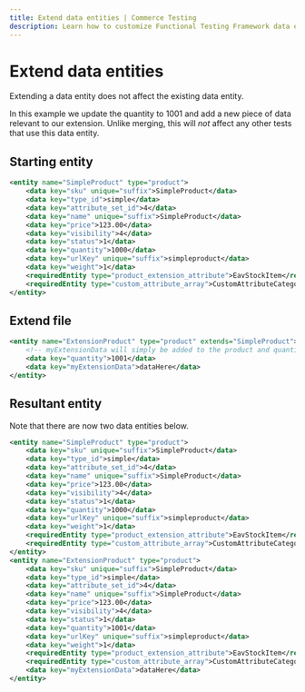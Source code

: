 ```yaml
---
title: Extend data entities | Commerce Testing
description: Learn how to customize Functional Testing Framework data entities to cover Adobe Commerce and Magento Open Source extensions.
---
```


# Extend data entities

Extending a data entity does not affect the existing data entity.

In this example we update the quantity to 1001 and add a new piece of data relevant to our extension. Unlike merging, this will _not_ affect any other tests that use this data entity.

## Starting entity

```xml
<entity name="SimpleProduct" type="product">
    <data key="sku" unique="suffix">SimpleProduct</data>
    <data key="type_id">simple</data>
    <data key="attribute_set_id">4</data>
    <data key="name" unique="suffix">SimpleProduct</data>
    <data key="price">123.00</data>
    <data key="visibility">4</data>
    <data key="status">1</data>
    <data key="quantity">1000</data>
    <data key="urlKey" unique="suffix">simpleproduct</data>
    <data key="weight">1</data>
    <requiredEntity type="product_extension_attribute">EavStockItem</requiredEntity>
    <requiredEntity type="custom_attribute_array">CustomAttributeCategoryIds</requiredEntity>
</entity>
```

## Extend file

```xml
<entity name="ExtensionProduct" type="product" extends="SimpleProduct">
    <!-- myExtensionData will simply be added to the product and quantity will be changed to 1001. -->
    <data key="quantity">1001</data>
    <data key="myExtensionData">dataHere</data>
</entity>
```

## Resultant entity

Note that there are now two data entities below.

```xml
<entity name="SimpleProduct" type="product">
    <data key="sku" unique="suffix">SimpleProduct</data>
    <data key="type_id">simple</data>
    <data key="attribute_set_id">4</data>
    <data key="name" unique="suffix">SimpleProduct</data>
    <data key="price">123.00</data>
    <data key="visibility">4</data>
    <data key="status">1</data>
    <data key="quantity">1000</data>
    <data key="urlKey" unique="suffix">simpleproduct</data>
    <data key="weight">1</data>
    <requiredEntity type="product_extension_attribute">EavStockItem</requiredEntity>
    <requiredEntity type="custom_attribute_array">CustomAttributeCategoryIds</requiredEntity>
</entity>
<entity name="ExtensionProduct" type="product">
    <data key="sku" unique="suffix">SimpleProduct</data>
    <data key="type_id">simple</data>
    <data key="attribute_set_id">4</data>
    <data key="name" unique="suffix">SimpleProduct</data>
    <data key="price">123.00</data>
    <data key="visibility">4</data>
    <data key="status">1</data>
    <data key="quantity">1001</data>
    <data key="urlKey" unique="suffix">simpleproduct</data>
    <data key="weight">1</data>
    <requiredEntity type="product_extension_attribute">EavStockItem</requiredEntity>
    <requiredEntity type="custom_attribute_array">CustomAttributeCategoryIds</requiredEntity>
    <data key="myExtensionData">dataHere</data>
</entity>
```
